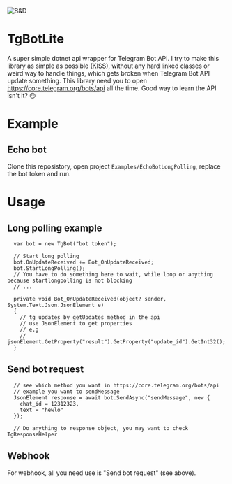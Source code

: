 ![B&D](https://github.com/ijat/TgBotLite/actions/workflows/dotnet-deploy.yml/badge.svg)

# TgBotLite
A super simple dotnet api wrapper for Telegram Bot API. 
I try to make this library as simple as possible (KISS), without any hard linked classes or weird way to handle things, which gets broken when Telegram Bot API update something.
This library need you to open https://core.telegram.org/bots/api all the time. Good way to learn the API isn't it? 😏

# Example
## Echo bot
Clone this reposistory, open project `Examples/EchoBotLongPolling`, replace the bot token and run.

# Usage
## Long polling example
```
  var bot = new TgBot("bot token");
  
  // Start long polling
  bot.OnUpdateReceived += Bot_OnUpdateReceived;
  bot.StartLongPolling();
  // You have to do something here to wait, while loop or anything because startlongpolling is not blocking
  // ...
  
  private void Bot_OnUpdateReceived(object? sender, System.Text.Json.JsonElement e)
  {
    // tg updates by getUpdates method in the api
    // use JsonElement to get properties
    // e.g
    // jsonElement.GetProperty("result").GetProperty("update_id").GetInt32();
  }
```

## Send bot request
```
  // see which method you want in https://core.telegram.org/bots/api
  // example you want to sendMessage
  JsonElement response = await bot.SendAsync("sendMessage", new {
    chat_id = 12312323,
    text = "hewlo"
  });
  
  // Do anything to response object, you may want to check TgResponseHelper
```

## Webhook
For webhook, all you need use is "Send bot request" (see above).
